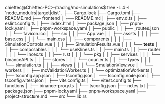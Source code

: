 chieftec@Chieftec-PC:~/trading/mc-simulations$ tree -L 4 -I 'node_modules|target|dist'
.
├── Cargo.lock
├── Cargo.toml
├── README.md
├── frontend
│   ├── README.md
│   ├── env.d.ts
│   ├── eslint.config.ts
│   ├── index.html
│   ├── package.json
│   ├── pnpm-lock.yaml
│   ├── pnpm-workspace.yaml
│   ├── public
│   │   ├── _routes.json
│   │   └── favicon.ico
│   ├── src
│   │   ├── App.vue
│   │   ├── assets
│   │   │   ├── base.css
│   │   │   └── main.css
│   │   ├── components
│   │   │   ├── SimulationControls.vue
│   │   │   ├── SimulationResults.vue
│   │   │   └── __tests__
│   │   ├── composables
│   │   │   └── useKlines.ts
│   │   ├── main.ts
│   │   ├── router
│   │   │   └── index.ts
│   │   ├── rust
│   │   │   └── pkg
│   │   ├── services
│   │   │   └── binanceAPI.ts
│   │   ├── stores
│   │   │   └── counter.ts
│   │   ├── types
│   │   │   └── simulation.ts
│   │   ├── views
│   │   │   └── SimulationView.vue
│   │   └── workers
│   │       ├── mcValidationWorker.ts
│   │       └── optimizationWorker.ts
│   ├── tsconfig.app.json
│   ├── tsconfig.json
│   ├── tsconfig.node.json
│   ├── tsconfig.vitest.json
│   ├── vite.config.ts
│   └── vitest.config.ts
├── functions
│   ├── binance-proxy.ts
│   └── tsconfig.json
├── notes.txt
├── package.json
├── pnpm-lock.yaml
├── pnpm-workspace.yaml
├── project-structure.md
└── src
    └── lib.rs